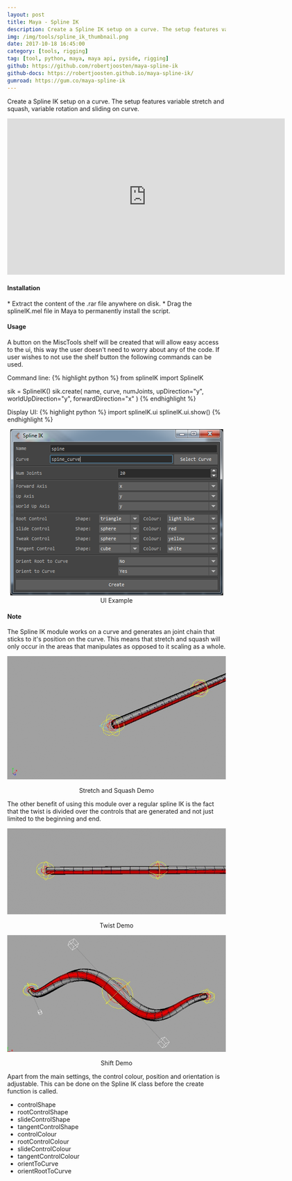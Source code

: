 ```yaml
---
layout: post
title: Maya - Spline IK
description: Create a Spline IK setup on a curve. The setup features variable stretch and squash, variable rotation and sliding on curve.
img: /img/tools/spline_ik_thumbnail.png
date: 2017-10-18 16:45:00
category: [tools, rigging]
tag: [tool, python, maya, maya api, pyside, rigging]
github: https://github.com/robertjoosten/maya-spline-ik
github-docs: https://robertjoosten.github.io/maya-spline-ik/
gumroad: https://gum.co/maya-spline-ik
---
```

<p class="justify">Create a Spline IK setup on a curve. The setup features variable stretch and squash, variable rotation and sliding on curve.</p>

<p align="center"><iframe src="https://player.vimeo.com/video/239009885?color=ff9933&title=0&byline=0&portrait=0" width="640" height="360" frameborder="0" webkitallowfullscreen mozallowfullscreen allowfullscreen></iframe></p>

<h4>Installation</h4> 
* Extract the content of the .rar file anywhere on disk.
* Drag the splineIK.mel file in Maya to permanently install the script.

<h4>Usage</h4> 
<p class="justify">A button on the MiscTools shelf will be created that will allow easy access to the ui, this way the user doesn't need to worry about any of the code. If user wishes to not use the shelf button the following commands can be used.</p>

Command line:
{% highlight python %}
from splineIK import SplineIK

sik = SplineIK()
sik.create(
    name,
    curve,
    numJoints,
    upDirection="y", 
    worldUpDirection="y", 
    forwardDirection="x"
)
{% endhighlight %}

Display UI:
{% highlight python %}
import splineIK.ui
splineIK.ui.show()
{% endhighlight %}

<p class="caption" align="center"><img src="/img/tools/spline_ik_ui.png"/><br/>UI Example</p>

<h4>Note</h4> 
<p class="justify">The Spline IK module works on a curve and generates an joint chain that sticks to it's position on the curve. This means that stretch and squash will only occur in the areas that manipulates as opposed to it scaling as a whole.</p>
<p align="center"><img class="col three" src="/img/tools/spline_ik_stretch_squash.gif"/></p>
<p class="caption" align="center">Stretch and Squash Demo</p>

<p class="justify">The other benefit of using this module over a regular spline IK is the fact that the twist is divided over the controls that are generated and not just limited to the beginning and end.</p>
<p align="center"><img class="col three" src="/img/tools/spline_ik_partial_twist.gif"/></p>
<p class="caption" align="center">Twist Demo</p>
<p align="center"><img class="col three" src="/img/tools/spline_ik_shift.gif"/></p>
<p class="caption" align="center">Shift Demo</p>

<p class="justify">Apart from the main settings, the control colour, position and orientation is adjustable. This can be done on the Spline IK class before the create function is called.</p>
<ul>
 	<li>controlShape</li>
 	<li>rootControlShape</li>
 	<li>slideControlShape</li>
 	<li>tangentControlShape</li>
 	<li>controlColour</li>
 	<li>rootControlColour</li>
 	<li>slideControlColour</li>
 	<li>tangentControlColour</li>
 	<li>orientToCurve</li>
 	<li>orientRootToCurve</li>
</ul>